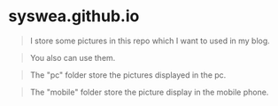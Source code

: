 # syswea.github.io
> I store some pictures in this repo which I want to used in my blog.

> You also can use them.

> The "pc" folder store the pictures displayed in the pc.

> The "mobile" folder store the picture display in the mobile phone.
